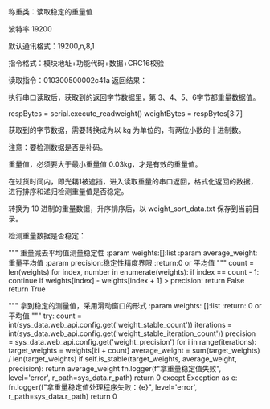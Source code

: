 称重类：读取稳定的重量值


波特率 19200

默认通讯格式：19200,n,8,1


指令格式：模块地址+功能代码+数据+CRC16校验


读取指令：010300500002c41a
返回结果：

执行串口读取后，获取到的返回字节数据里，第 3、4、5、6字节都重量数据值。

respBytes = serial.execute_readweight()
weightBytes = respBytes[3:7]

获取到的字节数据，需要转换成为以 kg 为单位的，有两位小数的十进制数。

注意：要检测数据是否是补码。

重量值，必须要大于最小重量值 0.03kg，才是有效的重量值。



在过货时间内，即光耦1被遮挡，进入读取重量的串口返回，格式化返回的数据，进行排序和递归检测重量值是否稳定。

转换为 10 进制的重量数据，升序排序后，以 weight_sort_data.txt 保存到当前目录。


检测重量数据是否稳定：

"""
        重量减去平均值测量稳定性
        :param weights:[]:list
        :param average_weight:重量平均值
        :param precision:稳定性精度界限
        :return:0 or 平均值
        """
        count = len(weights)
        for index, number in enumerate(weights):
            if index == count - 1:
                continue
            if weights[index] - weights[index + 1] > precision:
                return False
        return True
		
		
 """
        拿到稳定的测量值，采用滑动窗口的形式
        :param weights: []:list
        :return: 0 or 平均值
        """
        try:
            count = int(sys_data.web_api.config.get('weight_stable_count'))
            iterations = int(sys_data.web_api.config.get('weight_stable_iteration_count'))
            precision = sys_data.web_api.config.get('weight_precision')
            for i in range(iterations):
                target_weights = weights[i:i + count]
                average_weight = sum(target_weights) / len(target_weights)
                if self.is_stable(target_weights, average_weight, precision):
                    return average_weight
            fn.logger(f"拿重量稳定值失败", level='error', r_path=sys_data.r_path)
            return 0
        except Exception as e:
            fn.logger(f"拿重量稳定值处理程序失败：{e}", level='error', r_path=sys_data.r_path)
            return 0

